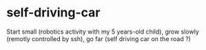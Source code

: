 # self-driving-car
Start small (robotics activity with my 5 years-old child), grow slowly (remotly controlled by ssh), go far (self driving car on the road ?)
